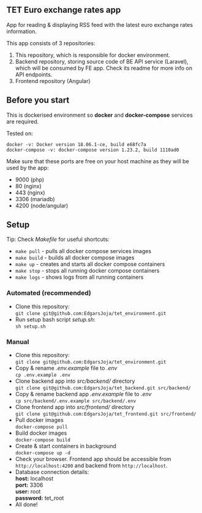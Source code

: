 TET Euro exchange rates app
---
App for reading & displaying RSS feed with the latest euro exchange rates information.

This app consists of 3 repositories:
1) This repository, which is responsible for docker environment.
2) Backend repository, storing source code of BE API service (Laravel), 
which will be consumed by FE app. Check its readme for more info on API endpoints.
3) Frontend repository (Angular)

Before you start
---

This is dockerised environment so **docker** and **docker-compose**
services are required.

Tested on:
````
docker -v: Docker version 18.06.1-ce, build e68fc7a
docker-compose -v: docker-compose version 1.23.2, build 1110ad0
````
Make sure that these ports are free on your host machine 
as they will be used by the app:
- 9000 (php)
- 80 (nginx)
- 443 (nginx)
- 3306 (mariadb)
- 4200 (node/angular)

Setup
---
Tip: Check _Makefile_ for useful shortcuts:
- `make pull` - pulls all docker compose services images
- `make build` - builds all docker compose images
- `make up` - creates and starts all docker compose containers
- `make stop` - stops all running docker compose containers
- `make logs` - shows logs from all running containers

### Automated (recommended)

- Clone this repository:\
`git clone git@github.com:EdgarsJoja/tet_environment.git`
- Run setup bash script _setup.sh_:\
`sh setup.sh`

### Manual

- Clone this repository:\
`git clone git@github.com:EdgarsJoja/tet_environment.git`
- Copy & rename _.env.example_ file to _.env_\
`cp .env.example .env`
- Clone backend app into _src/backend/_ directory\
`git clone git@github.com:EdgarsJoja/tet_backend.git src/backend/`
- Copy & rename backend app _.env.example_ file to _.env_\
`cp src/backend/.env.example src/backend/.env`
- Clone frontend app into _src/frontend/_ directory\
`git clone git@github.com:EdgarsJoja/tet_frontend.git src/frontend/`
- Pull docker images\
`docker-compose pull`
- Build docker images\
`docker-compose build`
- Create & start containers in background\
`docker-compose up -d`
- Check your browser. Frontend app should be accessible from 
`http://localhost:4200` and backend from `http://localhost`.
- Database connection details:\
  **host:** localhost\
  **port:** 3306\
  **user:** root\
  **password:** tet_root
- All done!
